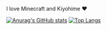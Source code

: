 I love Minecraft and Kiyohime ♥

[![Anurag's GitHub stats](https://github-readme-stats.vercel.app/api?username=ianiiaannn&count_private=true&show_icons=true)](https://github.com/anuraghazra/github-readme-stats)
[![Top Langs](https://github-readme-stats.vercel.app/api/top-langs/?username=ianiiaannn&langs_count=10&hide=css,scss,sass)](https://github.com/anuraghazra/github-readme-stats)
